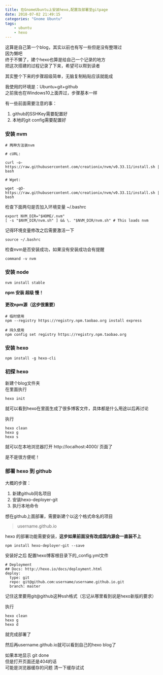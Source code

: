 ```yaml
---
title: 在GnomeUbuntu上安装hexo,配置及部署至gitpage
date: 2018-07-02 21:49:15
categories: "Gnome Ubuntu"
tags: 
    - ubuntu
    - hexo
---
```

这算是自己第一个blog，其实以前也有写一些但是没有整理过    
因为懒吧  
终于不懒了，建个hexo也算是给自己一个记录的地方  
把这次搭建的过程记录了下来，希望可以帮到读者  

其实整个下来的步骤超级简单，无脑复制粘贴应该就能成  

我使用的环境是：Ubuntu+git+github  
之前我也在Windows10上面弄过，步骤基本一样  

有一些前面需要注意的事：
1. github的SSHKey需要配置好
2. 本地的git config需要配置好


### 安装 nvm
```
# 两种方法装nvm

# cURL:

curl -o- https://raw.githubusercontent.com/creationix/nvm/v0.33.11/install.sh | bash

# Wget:

wget -qO- https://raw.githubusercontent.com/creationix/nvm/v0.33.11/install.sh | bash
```

检查下面两句是否加入环境变量 ~/.bashrc
```
export NVM_DIR="$HOME/.nvm"
[ -s "$NVM_DIR/nvm.sh" ] && \. "$NVM_DIR/nvm.sh" # This loads nvm
```

记得环境变量修改之后需要激活一下
```
source ~/.bashrc
```

检查nvm是否安装成功，如果没有安装成功会有提醒
```
command -v nvm
```


### 安装 node
```
nvm install stable
```


**npm 安装 超级 慢！**
#### 更改npm源（这步很重要）
```
# 临时使用
npm --registry https://registry.npm.taobao.org install express

# 持久使用
npm config set registry https://registry.npm.taobao.org
```

### 安装 hexo

```
npm install -g hexo-cli
```


### 初探 hexo

新建个blog文件夹   
在里面执行
```
hexo init
```
就可以看到hexo在里面生成了很多博客文件，具体都是什么用途以后再讨论

执行
```
hexo clean
hexo g
hexo s
```
就可以在本地浏览器打开 http://localhost:4000/ 页面了

是不是很方便呢！


### 部署 hexo 到 github

大概的步骤：  
1. 新建github同名项目
2. 安装hexo-deployer-git
3. 执行本地命令

想在github上面部署，需要新建个以这个格式命名的项目

> username.github.io


hexo 的部署功能需要安装，**这步如果前面没有改成国内源会一直装不上**
```
npm install hexo-deployer-git --save
```

安装好之后 配置hexo博客根目录下的_config.yml文件

```
# Deployment
## Docs: http://hexo.io/docs/deployment.html
deploy:
  type: git
  repo: git@github.com:username/username.github.io.git
  branch: master
```

记住这里要用git@github这种ssh格式（忘记从哪里看到说是hexo新版的要求）

执行
```
hexo clean
hexo g
hexo d
```
就完成部署了   

然后再username.github.io就可以看到自己的hexo blog了

如果本地显示  git done   
但是打开页面还是404的话    
可能是浏览器缓存的问题  清一下缓存试试

